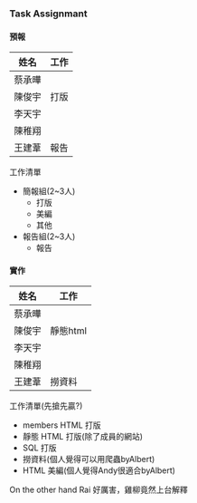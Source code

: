 ### Task Assignmant

#### 預報
|姓名|工作|
|----|----|
|蔡承曄||
|陳俊宇|打版|
|李天宇||
|陳稚翔||
|王建葦|報告|

工作清單
- 簡報組(2~3人)
  - 打版
  - 美編
  - 其他
- 報告組(2~3人)
  - 報告

#### 實作
|姓名|工作|
|----|----|
|蔡承曄||
|陳俊宇|靜態html|
|李天宇||
|陳稚翔||
|王建葦|撈資料|

工作清單(先搶先贏?)
- members HTML 打版
- 靜態 HTML 打版(除了成員的網站)
- SQL 打版
- 撈資料(個人覺得可以用爬蟲byAlbert)
- HTML 美編(個人覺得Andy很適合byAlbert)

On the other hand Rai 好厲害，雞柳竟然上台解釋
